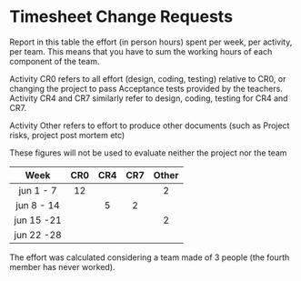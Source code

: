 # Timesheet Change Requests

Report in this table the effort (in person hours) spent per week, per activity, per team. 
This means that you have to sum the working hours of each component of the team.

Activity CR0 refers to all effort (design, coding, testing) relative to CR0, or changing the project to pass Acceptance tests provided by the teachers.
Activity CR4 and CR7 similarly refer to design, coding, testing for CR4 and CR7.

Activity Other refers to effort to produce other documents (such as Project risks, project post mortem etc)


These figures will not be used to evaluate neither the project nor the team

| Week | CR0 | CR4  | CR7  | Other |
|:-----------:|:--------:|:-----------:|:-----------:|:----------:|
| jun 1 -  7 | 12 | | | 2 | 
| jun 8 - 14 | | 5 | 2 | |
| jun 15 -21 | | | | 2 |
| jun 22 -28 | | | | |

The effort was calculated considering a team made of 3 people (the fourth member has never worked).
